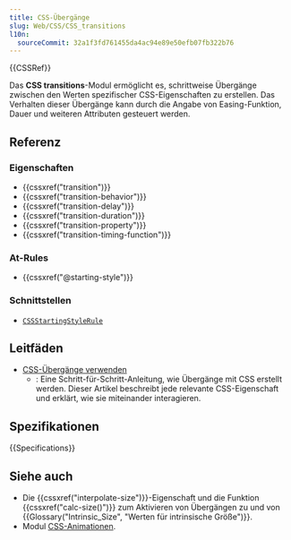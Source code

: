 ```yaml
---
title: CSS-Übergänge
slug: Web/CSS/CSS_transitions
l10n:
  sourceCommit: 32a1f3fd761455da4ac94e89e50efb07fb322b76
---
```


{{CSSRef}}

Das **CSS transitions**-Modul ermöglicht es, schrittweise Übergänge zwischen den Werten spezifischer CSS-Eigenschaften zu erstellen. Das Verhalten dieser Übergänge kann durch die Angabe von Easing-Funktion, Dauer und weiteren Attributen gesteuert werden.

## Referenz

### Eigenschaften

- {{cssxref("transition")}}
- {{cssxref("transition-behavior")}}
- {{cssxref("transition-delay")}}
- {{cssxref("transition-duration")}}
- {{cssxref("transition-property")}}
- {{cssxref("transition-timing-function")}}

### At-Rules

- {{cssxref("@starting-style")}}

### Schnittstellen

- [`CSSStartingStyleRule`](/de/docs/Web/API/CSSStartingStyleRule)

## Leitfäden

- [CSS-Übergänge verwenden](/de/docs/Web/CSS/CSS_transitions/Using_CSS_transitions)
  - : Eine Schritt-für-Schritt-Anleitung, wie Übergänge mit CSS erstellt werden. Dieser Artikel beschreibt jede relevante CSS-Eigenschaft und erklärt, wie sie miteinander interagieren.

## Spezifikationen

{{Specifications}}

## Siehe auch

- Die {{cssxref("interpolate-size")}}-Eigenschaft und die Funktion {{cssxref("calc-size()")}} zum Aktivieren von Übergängen zu und von {{Glossary("Intrinsic_Size", "Werten für intrinsische Größe")}}.
- Modul [CSS-Animationen](/de/docs/Web/CSS/CSS_animations).
